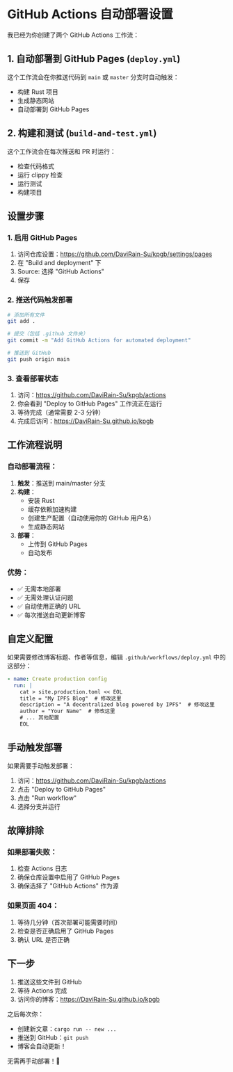 # GitHub Actions 自动部署设置

我已经为你创建了两个 GitHub Actions 工作流：

## 1. 自动部署到 GitHub Pages (`deploy.yml`)

这个工作流会在你推送代码到 `main` 或 `master` 分支时自动触发：
- 构建 Rust 项目
- 生成静态网站
- 自动部署到 GitHub Pages

## 2. 构建和测试 (`build-and-test.yml`)

这个工作流会在每次推送和 PR 时运行：
- 检查代码格式
- 运行 clippy 检查
- 运行测试
- 构建项目

## 设置步骤

### 1. 启用 GitHub Pages

1. 访问仓库设置：https://github.com/DaviRain-Su/kpgb/settings/pages
2. 在 "Build and deployment" 下
3. Source: 选择 "GitHub Actions"
4. 保存

### 2. 推送代码触发部署

```bash
# 添加所有文件
git add .

# 提交（包括 .github 文件夹）
git commit -m "Add GitHub Actions for automated deployment"

# 推送到 GitHub
git push origin main
```

### 3. 查看部署状态

1. 访问：https://github.com/DaviRain-Su/kpgb/actions
2. 你会看到 "Deploy to GitHub Pages" 工作流正在运行
3. 等待完成（通常需要 2-3 分钟）
4. 完成后访问：https://DaviRain-Su.github.io/kpgb

## 工作流程说明

### 自动部署流程：
1. **触发**：推送到 main/master 分支
2. **构建**：
   - 安装 Rust
   - 缓存依赖加速构建
   - 创建生产配置（自动使用你的 GitHub 用户名）
   - 生成静态网站
3. **部署**：
   - 上传到 GitHub Pages
   - 自动发布

### 优势：
- ✅ 无需本地部署
- ✅ 无需处理认证问题
- ✅ 自动使用正确的 URL
- ✅ 每次推送自动更新博客

## 自定义配置

如果需要修改博客标题、作者等信息，编辑 `.github/workflows/deploy.yml` 中的这部分：

```yaml
- name: Create production config
  run: |
    cat > site.production.toml << EOL
    title = "My IPFS Blog"  # 修改这里
    description = "A decentralized blog powered by IPFS"  # 修改这里
    author = "Your Name"  # 修改这里
    # ... 其他配置
    EOL
```

## 手动触发部署

如果需要手动触发部署：
1. 访问：https://github.com/DaviRain-Su/kpgb/actions
2. 点击 "Deploy to GitHub Pages"
3. 点击 "Run workflow"
4. 选择分支并运行

## 故障排除

### 如果部署失败：
1. 检查 Actions 日志
2. 确保仓库设置中启用了 GitHub Pages
3. 确保选择了 "GitHub Actions" 作为源

### 如果页面 404：
1. 等待几分钟（首次部署可能需要时间）
2. 检查是否正确启用了 GitHub Pages
3. 确认 URL 是否正确

## 下一步

1. 推送这些文件到 GitHub
2. 等待 Actions 完成
3. 访问你的博客：https://DaviRain-Su.github.io/kpgb

之后每次你：
- 创建新文章：`cargo run -- new ...`
- 推送到 GitHub：`git push`
- 博客会自动更新！

无需再手动部署！🎉